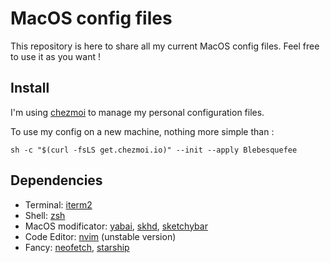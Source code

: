 # MacOS config files

This repository is here to share all my current MacOS config files.
Feel free to use it as you want !

## Install

I'm using [chezmoi](https://www.chezmoi.io/) to manage my personal configuration files.

To use my config on a new machine, nothing more simple than :
```
sh -c "$(curl -fsLS get.chezmoi.io)" --init --apply Blebesquefee
```

## Dependencies

- Terminal: [iterm2](https://iterm2.com/)
- Shell: [zsh](https://github.com/zsh-users/zsh)
- MacOS modificator: [yabai](https://github.com/koekeishiya/yabai), [skhd](https://github.com/koekeishiya/skhd), [sketchybar](https://github.com/FelixKratz/SketchyBar)
- Code Editor: [nvim](https://neovim.io/) (unstable version)
- Fancy: [neofetch](https://github.com/dylanaraps/neofetch), [starship](https://starship.rs/)
